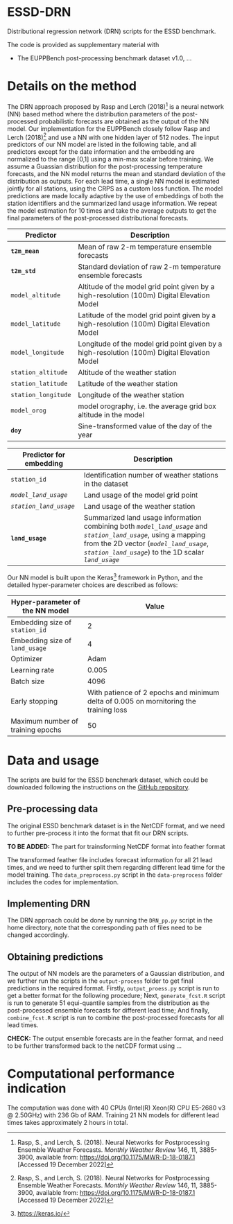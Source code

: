 # ESSD-DRN

Distributional regression network (DRN) scripts for the ESSD benchmark. 

The code is provided as supplementary material with
- The EUPPBench post-processing benchmark dataset v1.0, ...

# Details on the method

The DRN approach proposed by Rasp and Lerch (2018)[^fn1] is a neural network (NN) based method where the distribution parameters of the post-processed probabilistic forecasts are obtained as the output of the NN model. Our implementation for the EUPPBench closely follow Rasp and Lerch (2018)[^fn1] and use a NN with one hidden layer of 512 nodes. The input predictors of our NN model are listed in the following table, and all predictors except for the date information and the embedding are normalized to the range [0,1] using a min-max scalar before training. We assume a Guassian distribution for the post-processing temperature forecasts, and the NN model returns the mean and standard deviation of the distribution as outputs. For each lead time, a single NN model is estimated jointly for all stations, using the CRPS as a custom loss function. The model predictions are made locally adaptive by the use of embeddings of both the station identifiers and the summarized land usage information. We repeat the model estimation for 10 times and take the average outputs to get the final parameters of the post-processed distributional forecasts.

|Predictor| Description|
|-------------|---------------|
|**`t2m_mean`**| Mean of raw 2-m temperature ensemble forecasts|
|**`t2m_std`**| Standard deviation of raw 2-m temperature ensemble forecasts|
|`model_altitude`| Altitude of the model grid point given by a high-resolution (100m) Digital Elevation Model|
|`model_latitude`| Latitude of the model grid point given by a high-resolution (100m) Digital Elevation Model|
|`model_longitude`| Longitude of the model grid point given by a high-resolution (100m) Digital Elevation Model|
|`station_altitude`| Altitude of the weather station|
|`station_latitude`| Latitude of the weather station| 
|`station_longitude`| Longitude of the weather station|
|`model_orog`| model orography, i.e. the average grid box altitude in the model|
|**`doy`**| Sine-transformed value of the day of the year|

|Predictor for embedding| Description|
|-------------|---------------|
|`station_id`| Identification number of weather stations in the dataset|
|*`model_land_usage`*| Land usage of the model grid point|
|*`station_land_usage`*| Land usage of the weather station|
|**`land_usage`**| Summarized land usage information combining both *`model_land_usage`* and *`station_land_usage`*, using a mapping from the 2D vector (*`model_land_usage`*, *`station_land_usage`*) to the 1D scalar *`land_usage`*|

Our NN model is built upon the Keras[^fn2] framework in Python, and the detailed hyper-parameter choices are described as follows:

|Hyper-parameter of the NN model| Value|
|-------------|---------------|
|Embedding size of `station_id`| 2|
|Embedding size of `land_usage`| 4|
|Optimizer| Adam|
|Learning rate| 0.005|
|Batch size| 4096|
|Early stopping| With patience of 2 epochs and minimum delta of 0.005 on mornitoring the training loss|
|Maximum number of training epochs| 50|

[^fn1]: Rasp, S., and Lerch, S. (2018). Neural Networks for Postprocessing Ensemble Weather Forecasts. *Monthly Weather Review* 146, 11, 3885-3900, available from: <https://doi.org/10.1175/MWR-D-18-0187.1> [Accessed 19 December 2022]
[^fn2]: <https://keras.io/>

# Data and usage

The scripts are build for the ESSD benchmark dataset, which could be downloaded following the instructions on the [GitHub repository](https://github.com/EUPP-benchmark/ESSD-benchmark-datasets).

## Pre-processing data

The original ESSD benchmark dataset is in the NetCDF format, and we need to further pre-process it into the format that fit our DRN scripts.

**TO BE ADDED:** The part for trainsforming NetCDF format into feather format

The transformed feather file includes forecast information for all 21 lead times, and we need to further split them regarding different lead time for the model training. The `data_preprocess.py` script in the `data-preprocess` folder includes the codes for implementation.

## Implementing DRN

The DRN approach could be done by running the `DRN_pp.py` script in the home directory, note that the corresponding path of files need to be changed accordingly.

## Obtaining predictions

The output of NN models are the parameters of a Gaussian distribution, and we further run the scripts in the `output-process` folder to get final predictions in the required format. Firstly, `output_proess.py` script is run to get a better format for the following procedure; Next, `generate_fcst.R` script is run to generate 51 equi-quantile samples from the distribution as the post-processed ensemble forecasts for different lead time; And finally, `combine_fcst.R` script is run to combine the post-processed forecasts for all lead times.

**CHECK:** The output ensemble forecasts are in the feather format, and need to be further transformed back to the netCDF format using ...

# Computational performance indication

The computation was done with 40 CPUs (Intel(R) Xeon(R) CPU E5-2680 v3 @ 2.50GHz) with 236 Gb of RAM. Training 21 NN models for different lead times takes approximately 2 hours in total.

